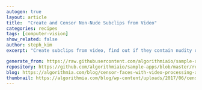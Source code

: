 ```yaml
---
autogen: true
layout: article
title:  "Create and Censor Non-Nude Subclips from Video"
categories: recipes
tags: [computer-vision]
show_related: false
author: steph_kim
excerpt: "Create subclips from video, find out if they contain nudity or not and censor the faces of the non-nude clips"

generate_from: https://raw.githubusercontent.com/algorithmiaio/sample-apps/master/recipes/censorface/README.md
repository: https://github.com/algorithmiaio/sample-apps/blob/master/recipes/censorface/
blog: https://algorithmia.com/blog/censor-faces-with-video-processing-algorithms
thumbnail: https://algorithmia.com/blog/wp-content/uploads/2017/06/censored_pics-1.jpg
---
```


